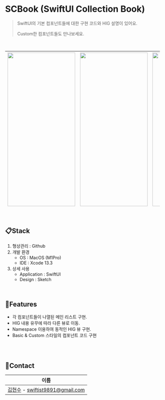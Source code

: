 # SCBook (SwiftUI Collection Book)

> SwiftUI의 기본 컴포넌트들에 대한 구현 코드와 HIG 설명이 있어요.
>
> Custom한 컴포넌트들도 만나보세요.

<br/>

| <img src="https://user-images.githubusercontent.com/95853235/190572474-1c0764be-f9b8-4124-9145-62335449e133.PNG" height="500px" width="220px"> | <img src="https://user-images.githubusercontent.com/95853235/190572492-25fdb0cc-3df7-4f39-ba3b-8f7818f09c07.PNG" height="500px" width="220px"> | <img src="https://user-images.githubusercontent.com/95853235/190571029-729187d1-f092-4b89-9dd1-884d20ea0e98.gif" height="500px" width="220px"> | <img src="https://user-images.githubusercontent.com/95853235/190570180-6473dddc-4657-4da0-b8df-4f8751e4d581.gif" height="500px" width="220px"> |
|----|---|---|---|


<br/>

## 📋Stack

1. 형상관리 : Github
2. 개발 환경
   - OS : MacOS (M1Pro)
   - IDE : Xcode 13.3
3. 상세 사용
   - Application : SwiftUI
   - Design : Sketch

<br/>

## 🔨Features

- 각 컴포넌트들이 나열된 메인 리스트 구현.
- HIG 내용 유무에 따라 다른 뷰로 이동.
- Namespace 이용하여 동적인 HIG 뷰 구현.
- Basic & Custom 스타일의 컴포넌트 코드 구현

<br/>


<br/>

## 💬Contact

| 이름                                                         |
| ------------------------------------------------------------ |
| [김현수](https://github.com/BrightHyeon) - swiftist9891@gmail.com |

